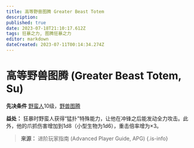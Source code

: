 ```yaml
---
title: 高等野兽图腾 Greater Beast Totem
description: 
published: true
date: 2023-07-18T21:10:17.612Z
tags: 狂暴之力, 图腾狂暴之力
editor: markdown
dateCreated: 2023-07-11T00:14:34.274Z
---
```


# 高等野兽图腾 (Greater Beast Totem, Su)

**先决条件** [野蛮人](/野蛮人)10级，[野兽图腾](/狂暴之力/野兽图腾)

**益处：** 狂暴时野蛮人获得“猛扑”特殊能力，让他在冲锋之后能发动全力攻击。此外，他的爪抓伤害增加到1d8（小型生物为1d6），重击倍率增为×3。

> **来源：** 进阶玩家指南 (Advanced Player Guide, APG)
{.is-info}
